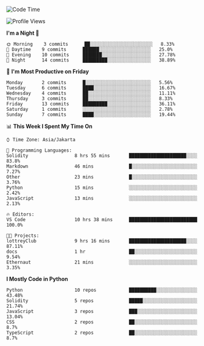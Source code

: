 <!--START_SECTION:waka-->
![Code Time](http://img.shields.io/badge/Code%20Time-1%2C366%20hrs%2030%20mins-blue)

![Profile Views](http://img.shields.io/badge/Profile%20Views-6-blue)

**I'm a Night 🦉** 

```text
🌞 Morning    3 commits      ██░░░░░░░░░░░░░░░░░░░░░░░   8.33% 
🌆 Daytime    9 commits      ██████░░░░░░░░░░░░░░░░░░░   25.0% 
🌃 Evening    10 commits     ███████░░░░░░░░░░░░░░░░░░   27.78% 
🌙 Night      14 commits     █████████░░░░░░░░░░░░░░░░   38.89%

```
📅 **I'm Most Productive on Friday** 

```text
Monday       2 commits      █░░░░░░░░░░░░░░░░░░░░░░░░   5.56% 
Tuesday      6 commits      ████░░░░░░░░░░░░░░░░░░░░░   16.67% 
Wednesday    4 commits      ██░░░░░░░░░░░░░░░░░░░░░░░   11.11% 
Thursday     3 commits      ██░░░░░░░░░░░░░░░░░░░░░░░   8.33% 
Friday       13 commits     █████████░░░░░░░░░░░░░░░░   36.11% 
Saturday     1 commits      ░░░░░░░░░░░░░░░░░░░░░░░░░   2.78% 
Sunday       7 commits      ████░░░░░░░░░░░░░░░░░░░░░   19.44%

```


📊 **This Week I Spent My Time On** 

```text
⌚︎ Time Zone: Asia/Jakarta

💬 Programming Languages: 
Solidity                 8 hrs 55 mins       █████████████████████░░░░   83.8% 
Markdown                 46 mins             █░░░░░░░░░░░░░░░░░░░░░░░░   7.27% 
Other                    23 mins             █░░░░░░░░░░░░░░░░░░░░░░░░   3.76% 
Python                   15 mins             ░░░░░░░░░░░░░░░░░░░░░░░░░   2.42% 
JavaScript               13 mins             ░░░░░░░░░░░░░░░░░░░░░░░░░   2.13%

🔥 Editors: 
VS Code                  10 hrs 38 mins      █████████████████████████   100.0%

🐱‍💻 Projects: 
lottreyClub              9 hrs 16 mins       █████████████████████░░░░   87.11% 
docs                     1 hr                ██░░░░░░░░░░░░░░░░░░░░░░░   9.54% 
Ethernaut                21 mins             ░░░░░░░░░░░░░░░░░░░░░░░░░   3.35%

```

**I Mostly Code in Python** 

```text
Python                   10 repos            ██████████░░░░░░░░░░░░░░░   43.48% 
Solidity                 5 repos             █████░░░░░░░░░░░░░░░░░░░░   21.74% 
JavaScript               3 repos             ███░░░░░░░░░░░░░░░░░░░░░░   13.04% 
CSS                      2 repos             ██░░░░░░░░░░░░░░░░░░░░░░░   8.7% 
TypeScript               2 repos             ██░░░░░░░░░░░░░░░░░░░░░░░   8.7%

```



<!--END_SECTION:waka-->
